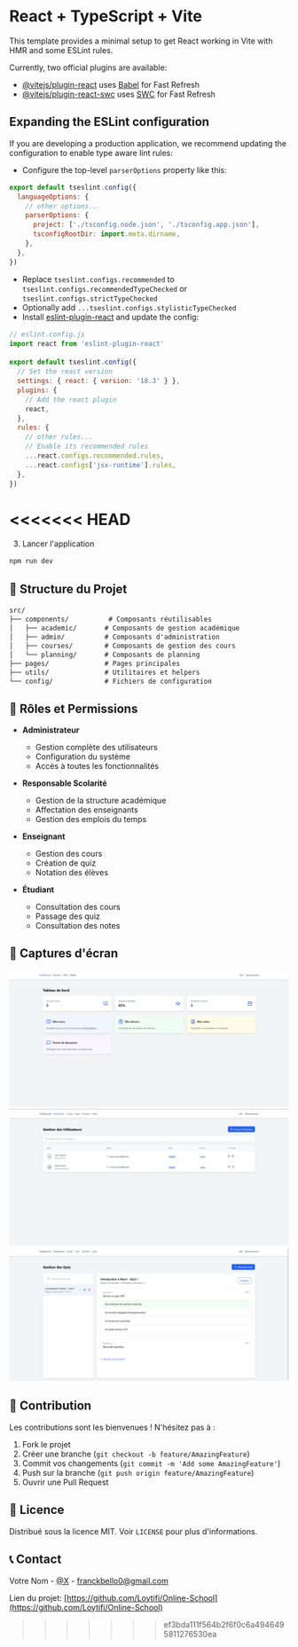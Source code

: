 # React + TypeScript + Vite

This template provides a minimal setup to get React working in Vite with HMR and some ESLint rules.

Currently, two official plugins are available:

- [@vitejs/plugin-react](https://github.com/vitejs/vite-plugin-react/blob/main/packages/plugin-react/README.md) uses [Babel](https://babeljs.io/) for Fast Refresh
- [@vitejs/plugin-react-swc](https://github.com/vitejs/vite-plugin-react-swc) uses [SWC](https://swc.rs/) for Fast Refresh

## Expanding the ESLint configuration

If you are developing a production application, we recommend updating the configuration to enable type aware lint rules:

- Configure the top-level `parserOptions` property like this:

```js
export default tseslint.config({
  languageOptions: {
    // other options...
    parserOptions: {
      project: ['./tsconfig.node.json', './tsconfig.app.json'],
      tsconfigRootDir: import.meta.dirname,
    },
  },
})
```

- Replace `tseslint.configs.recommended` to `tseslint.configs.recommendedTypeChecked` or `tseslint.configs.strictTypeChecked`
- Optionally add `...tseslint.configs.stylisticTypeChecked`
- Install [eslint-plugin-react](https://github.com/jsx-eslint/eslint-plugin-react) and update the config:

```js
// eslint.config.js
import react from 'eslint-plugin-react'

export default tseslint.config({
  // Set the react version
  settings: { react: { version: '18.3' } },
  plugins: {
    // Add the react plugin
    react,
  },
  rules: {
    // other rules...
    // Enable its recommended rules
    ...react.configs.recommended.rules,
    ...react.configs['jsx-runtime'].rules,
  },
})
```
<<<<<<< HEAD
=======

3. Lancer l'application
```bash
npm run dev
```

## 📁 Structure du Projet

```
src/
├── components/          # Composants réutilisables
│   ├── academic/       # Composants de gestion académique
│   ├── admin/          # Composants d'administration
│   ├── courses/        # Composants de gestion des cours
│   └── planning/       # Composants de planning
├── pages/              # Pages principales
├── utils/              # Utilitaires et helpers
└── config/             # Fichiers de configuration
```

## 🔐 Rôles et Permissions

- **Administrateur**
  - Gestion complète des utilisateurs
  - Configuration du système
  - Accès à toutes les fonctionnalités

- **Responsable Scolarité**
  - Gestion de la structure académique
  - Affectation des enseignants
  - Gestion des emplois du temps

- **Enseignant**
  - Gestion des cours
  - Création de quiz
  - Notation des élèves

- **Étudiant**
  - Consultation des cours
  - Passage des quiz
  - Consultation des notes

## 📱 Captures d'écran

![Dashboard](docs/images/Dashboard.png)
![Gestion-Utilisateurs](docs/images/Gestion-Utilisateurs.png)
![Quizz](docs/images/Quizz.png)

## 🤝 Contribution

Les contributions sont les bienvenues ! N'hésitez pas à :
1. Fork le projet
2. Créer une branche (`git checkout -b feature/AmazingFeature`)
3. Commit vos changements (`git commit -m 'Add some AmazingFeature'`)
4. Push sur la branche (`git push origin feature/AmazingFeature`)
5. Ouvrir une Pull Request

## 📄 Licence

Distribué sous la licence MIT. Voir `LICENSE` pour plus d'informations.

## 📞 Contact

Votre Nom - [@X](https://X.com/keizensberg) - franckbello0@gmail.com

Lien du projet: [https://github.com/Loytifi/Online-School](https://github.com/Loytifi/Online-School)
>>>>>>> ef3bda111f564b2f6f0c6a4946495811276530ea

